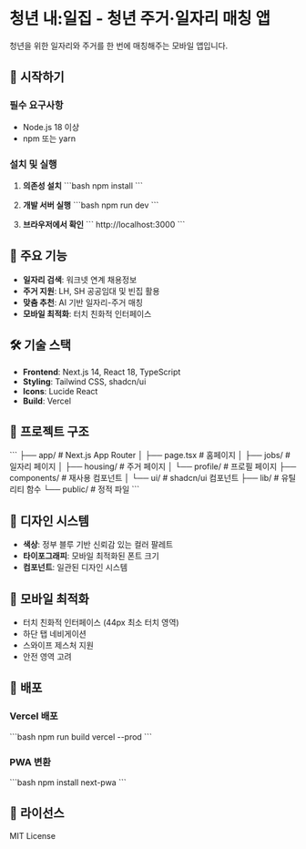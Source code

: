 # 청년 내:일집 - 청년 주거·일자리 매칭 앱

청년을 위한 일자리와 주거를 한 번에 매칭해주는 모바일 앱입니다.

## 🚀 시작하기

### 필수 요구사항
- Node.js 18 이상
- npm 또는 yarn

### 설치 및 실행

1. **의존성 설치**
\`\`\`bash
npm install
\`\`\`

2. **개발 서버 실행**
\`\`\`bash
npm run dev
\`\`\`

3. **브라우저에서 확인**
\`\`\`
http://localhost:3000
\`\`\`

## 📱 주요 기능

- **일자리 검색**: 워크넷 연계 채용정보
- **주거 지원**: LH, SH 공공임대 및 빈집 활용
- **맞춤 추천**: AI 기반 일자리-주거 매칭
- **모바일 최적화**: 터치 친화적 인터페이스

## 🛠️ 기술 스택

- **Frontend**: Next.js 14, React 18, TypeScript
- **Styling**: Tailwind CSS, shadcn/ui
- **Icons**: Lucide React
- **Build**: Vercel

## 📂 프로젝트 구조

\`\`\`
├── app/                    # Next.js App Router
│   ├── page.tsx           # 홈페이지
│   ├── jobs/              # 일자리 페이지
│   ├── housing/           # 주거 페이지
│   └── profile/           # 프로필 페이지
├── components/            # 재사용 컴포넌트
│   └── ui/               # shadcn/ui 컴포넌트
├── lib/                  # 유틸리티 함수
└── public/               # 정적 파일
\`\`\`

## 🎨 디자인 시스템

- **색상**: 정부 블루 기반 신뢰감 있는 컬러 팔레트
- **타이포그래피**: 모바일 최적화된 폰트 크기
- **컴포넌트**: 일관된 디자인 시스템

## 📱 모바일 최적화

- 터치 친화적 인터페이스 (44px 최소 터치 영역)
- 하단 탭 네비게이션
- 스와이프 제스처 지원
- 안전 영역 고려

## 🚀 배포

### Vercel 배포
\`\`\`bash
npm run build
vercel --prod
\`\`\`

### PWA 변환
\`\`\`bash
npm install next-pwa
\`\`\`

## 📄 라이선스

MIT License

